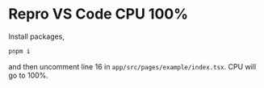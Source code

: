 # Repro VS Code CPU 100%

Install packages,

```bash
pnpm i
```

and then uncomment line 16 in `app/src/pages/example/index.tsx`. CPU will go to 100%.
